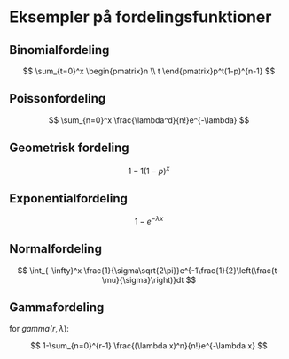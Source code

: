 # Eksempler på fordelingsfunktioner

## Binomialfordeling

$$
\sum_{t=0}^x \begin{pmatrix}n \\ t \end{pmatrix}p^t(1-p)^{n-1}
$$

## Poissonfordeling

$$
\sum_{n=0}^x \frac{\lambda^d}{n!}e^{-\lambda}
$$

## Geometrisk fordeling

$$
1-1(1-p)^x
$$

## Exponentialfordeling

$$
1-e^{-\lambda x}
$$

## Normalfordeling

$$
\int_{-\infty}^x \frac{1}{\sigma\sqrt{2\pi}}e^{-1\frac{1}{2}\left(\frac{t-\mu}{\sigma}\right)}dt
$$

## Gammafordeling
for $gamma(r, \lambda)$:

$$
1-\sum_{n=0}^{r-1} \frac{(\lambda x)^n}{n!}e^{-\lambda x}
$$
